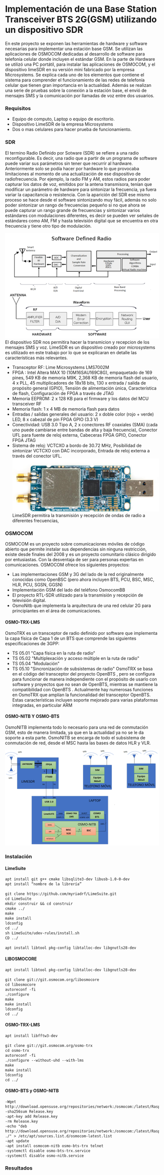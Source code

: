 # Implementación de una Base Station Transceiver BTS 2G(GSM) utilizando un dispositivo SDR
En este proyecto se exponen las herramientas de hardware y software necesarias para implementar una estación base GSM. Se utilizan las aplicaciones de OSMOCOM dedicadas al desarrollo de software para telefonía celular donde incluyen el estándar GSM. En la parte de Hardware se utilizó una PC portátil, para instalar las aplicaciones de OSMOCOM, y el dispositivo limeSDR en su versión mini fabricado por la empresa Microsystems. Se explica cada uno de los elementos que contiene el sistema para comprender el funcionamiento de las redes de telefonía celular que tienen gran importancia en la actualidad. Además se realizan una serie de pruebas sobre la conexión a la estación base, el envió de mensajes SMS y la comunicación por llamadas de voz entre dos usuarios.

### Requisitos
- Equipo de computo, Laptop o equipo de escritorio.
- Dispositivo LimeSDR de la empresa Microsystems
- Dos o mas celulares para hacer prueba de funcionamiento.

### SDR
El termino Radio Definido por Sotware (SDR) se refiere a una radio reconfigurable. Es decir, una radio que a partir de un programa de software puede variar sus parámetros sin tener que recurrir al hardware. Anteriormente solo se podía hacer por hardware lo que provocaba limitaciones al momento de una actualización de ese dispositivo de radiofrecuencia. Por ejemplo, la radio FM y AM, estos radios para poder capturar los datos de voz, emitidos por la antena transmisora, tenían que modificar un parámetro de hardware para sintonizar la frecuencia, ya fuera variar la capacitancia o resistencia. Con la aparición del SDR ese mismo proceso se hace desde el software sintonizando muy fácil, además no solo poder sintonizar un rango de frecuencias pequeño si no que ahora se puede capturar un rango grande de frecuencias y sintonizar varios estándares con modulaciones diferentes, es decir se pueden ver señales de estándares como AM, FM y hasta televisión digital que se encuentra en otra frecuencia y tiene otro tipo de modulación.

![](/img/SDR.png "SDR") 
El dispositivo SDR nos permitira hacer la transmicion y recepcion de los mensajes SMS y voz. LimeSDR es un  dispositivo creado por microsystems es utilizado en este trabajo por lo que se explicaran en detalle las características más relevantes.
- Transceptor RF: Lime Microsystems LMS7002M
- FPGA : Intel Altera MAX 10 (10M16SAU169C8G), empaquetado de 169 pines, 549 KB de memoria M9K, 2,368 KB de memoria flash del usuario, 4 x PLL, 45 multiplicadores de 18x18 bits, 130 x entrada / salida de propósito general (GPIO), Tensión de alimentación única, Característica de flash, Configuración de FPGA a través de JTAG
- Memoria EEPROM: 2 x 128 KB para el firmware y los datos del MCU transceiver RF
- Memoria flash: 1 x 4 MB de memoria flash para datos
- Entradas / salidas generales del usuario: 2 x doble color (rojo + verde) LED, 8 x cabezal de pin FPGA GPIO (3.3 V)
- Conectividad: USB 3.0 Tipo A, 2 x conectores RF coaxiales (SMA) (cada uno puede cambiarse entre bandas de alta y baja frecuencia), Conector UFL para fuente de reloj externa, Cabeceras FPGA GPIO, Conector FPGA JTAG
- Sistema de reloj: VCTCXO a bordo de 30.72 MHz, Posibilidad de sintonizar VCTCXO con DAC incorporado, Entrada de reloj externa a través del conector UFL.
![](/img/LimeSDRmini.png "LimeSDR mini")
LimeSDR permitira la transmisión y recepción de ondas de radio a diferentes frecuencias, 

### OSMOCOM
OSMOCOM es un proyecto sobre comunicaciones móviles de código abierto que permite instalar sus dependencias sin ninguna restricción, existe desde finales del 2008 y es un proyecto comunitario clásico dirigido por entusiastas. Con la desventaja de ser para personas expertas en comunicaciones. OSMOCOM ofrece los siguientes proyectos:
- Las implementaciones GSM y 3G del lado de la red originalmente conocidas como OpenBSC (pero ahora incluyen BTS, PCU, BSC, MSC, HLR, PCU, SGSN, GGSN)
- Implementación GSM del lado del teléfono OsmocomBB
- El proyecto RTL-SDR utilizado para la transmisión y recepción de televisión digital.
- OsmoNitb que implementa la arquitectura de una red celular 2G para principiantes en el área de comunicaciones.

#### OSMO-TRX-LMS
OsmoTRX es un transceptor de radio definido por software que implementa la capa física de Capa 1 de un BTS que comprende las siguientes especificaciones de 3GPP:
- TS 05.01 "Capa física en la ruta de radio"
- TS 05.02 "Multiplexación y acceso múltiple en la ruta de radio"
- TS 05.04 "Modulación"
- TS 05.10 "Sincronización de subsistemas de radio"
OsmoTRX se basa en el código del transceptor del proyecto OpenBTS , pero se configura para funcionar de manera independiente con el propósito de usarlo con software y proyectos que no sean de OpenBTS, mientras se mantiene la compatibilidad con OpenBTS . Actualmente hay numerosas funciones en OsmoTRX que amplían la funcionalidad del transceptor OpenBTS. Estas características incluyen soporte mejorado para varias plataformas integradas, en particular ARM

#### OSMO-NITB Y OSMO-BTS
OsmoNITB implementa todo lo necesario para una red de conmutación GSM, esto de manera limitada, ya que en la actualidad ya no se le da soporte a esta parte. OsmoNITB se encarga de todo el subsistema de conmutación de red, desde el MSC hasta las bases de datos HLR y VLR.

![](/img/Implementacion2G.png "Arquitectura de red 2G") 

### Instalación 
#### LimeSuite
~~~ 
apt install git g++ cmake libsqlite3-dev libusb-1.0-0-dev
apt install “nombre de la librería” 

git clone https://github.com/myriadrf/LimeSuite.git
cd LimeSuite
mkdir construir && cd construir
cmake ../
make
make install
ldconfig
cd ../
sh LimeSuite/udev-rules/install.sh
CD ../

apt install libtool pkg-config libtalloc-dev libgnutls28-dev
~~~

#### LIBOSMOCORE
~~~
apt install libtool pkg-config libtalloc-dev libgnutls28-dev

git clone git://git.osmocom.org/libosmocore
cd libosmocore
autoreconf -fi
./configure
make
make install
ldconfig
cd ../
~~~

#### OSMO-TRX-LMS
~~~ 
apt install libfftw3-dev

git clone git://git.osmocom.org/osmo-trx
cd osmo-trx
autoreconf -fi
./configure --without-uhd --with-lms
make
make install
ldconfig
cd ../

~~~

#### OSMO-BTS y OSMO-NITB
~~~
-Wget http://download.opensuse.org/repositories/network:/osmocom:/latest/Raspbian_9.0/Release.key
-sha256sum Release.key
-apt-key add Release.key
-rm Release.key
-echo "deb http://download.opensuse.org/repositories/network:/osmocom:/latest/Raspbian_9.0/ ./" > /etc/apt/sources.list.d/osmocom-latest.list
-apt update
-apt install osmocom-nitb osmo-bts-trx telnet
-systemctl disable osmo-bts-trx.service
-systemctl disable osmo-nitb.service

~~~
### Resultados

